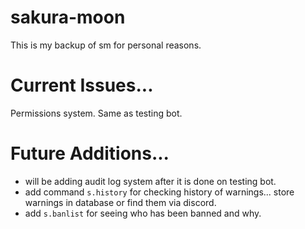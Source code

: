 # sakura-moon
 This is my backup of sm for personal reasons.
 
 # Current Issues...
 Permissions system. Same as testing bot.
 
 # Future Additions...
 - will be adding audit log system after it is done on testing bot.
 - add command `s.history` for checking history of warnings... store warnings in database or find them via discord.
 - add `s.banlist` for seeing who has been banned and why.
